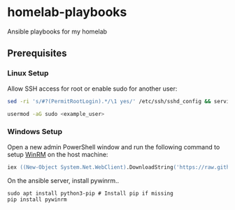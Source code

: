 # homelab-playbooks
Ansible playbooks for my homelab

## Prerequisites

### Linux Setup

Allow SSH access for root or enable sudo for another user:
```sh
sed -ri 's/#?(PermitRootLogin).*/\1 yes/' /etc/ssh/sshd_config && service ssh restart
```

```sh
usermod -aG sudo <example_user>
```


### Windows Setup

Open a new admin PowerShell window and run the following command to setup [WinRM](https://docs.microsoft.com/en-us/windows/win32/winrm/portal) on the host machine:
```ps
iex ((New-Object System.Net.WebClient).DownloadString('https://raw.githubusercontent.com/ansible/ansible/devel/examples/scripts/ConfigureRemotingForAnsible.ps1'))
```

On the ansible server, install pywinrm..
```shell
sudo apt install python3-pip # Install pip if missing
pip install pywinrm
```
